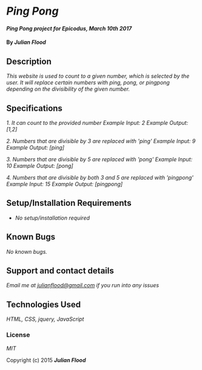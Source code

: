 # _Ping Pong_

#### _Ping Pong project for Epicodus, March 10th 2017_

#### By _**Julian Flood**_

## Description

_This website is used to count to a given number, which is selected by the user. It will replace certain numbers with ping, pong, or pingpong depending on the divisibility of the given number._

## Specifications

_1. It can count to the provided number
 Example Input: 2
 Example Output: [1,2]_

_2. Numbers that are divisible by 3 are replaced with 'ping'
Example Input: 9
Example Output: [ping]_

_3. Numbers that are divisible by 5 are replaced with 'pong'
 Example Input: 10
 Example Output: [pong]_

_4. Numbers that are divisible by both 3 and 5 are replaced with 'pingpong'
Example Input: 15
Example Output: [pingpong]_
## Setup/Installation Requirements

* _No setup/installation required_


## Known Bugs

_No known bugs._

## Support and contact details

_Email me at julianflood@gmail.com if you run into any issues_

## Technologies Used

_HTML, CSS, jquery, JavaScript_

### License

*MIT*

Copyright (c) 2015 **_Julian Flood_**
